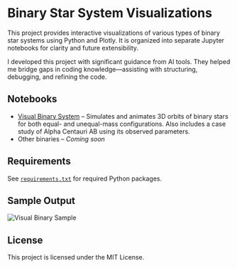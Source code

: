 # Binary Star System Visualizations

This project provides interactive visualizations of various types of binary star systems using Python and Plotly. It is organized into separate Jupyter notebooks for clarity and future extensibility.

I developed this project with significant guidance from AI tools. They helped me bridge gaps in coding knowledge—assisting with structuring, debugging, and refining the code. 

## Notebooks

- [Visual Binary System](notebooks/01_visual_binary.ipynb) – Simulates and animates 3D orbits of binary stars for both equal- and unequal-mass configurations. Also includes a case study of Alpha Centauri AB using its observed parameters.
- Other binaries – *Coming soon*

## Requirements

See [`requirements.txt`](requirements.txt) for required Python packages.

## Sample Output

![Visual Binary Sample](images/visual_binary_sample.png)

## License

This project is licensed under the MIT License.
